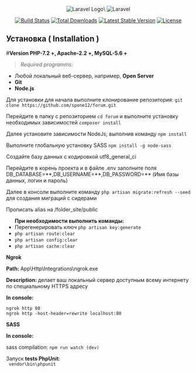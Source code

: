 <p align="center">
    <img src="https://laravel.com/img/logomark.min.svg" alt="Laravel Logo">\
    <img class="hidden ml-5 sm:block" src="https://laravel.com/img/logotype.min.svg" alt="Laravel">
</p>

<p align="center">
<a href="https://travis-ci.org/laravel/framework"><img src="https://travis-ci.org/laravel/framework.svg" alt="Build Status"></a>
<a href="https://packagist.org/packages/laravel/framework"><img src="https://poser.pugx.org/laravel/framework/d/total.svg" alt="Total Downloads"></a>
<a href="https://packagist.org/packages/laravel/framework"><img src="https://poser.pugx.org/laravel/framework/v/stable.svg" alt="Latest Stable Version"></a>
<a href="https://packagist.org/packages/laravel/framework"><img src="https://poser.pugx.org/laravel/framework/license.svg" alt="License"></a>
</p>

## Установка ( Installation )
#<b>Version PHP-7.2 +, Apache-2.2 +, MySQL-5.6 +</b>

<div>
    <div> <i><blockquote>Required programms:</blockquote></i> </div>
    <ul>
        <li>Любой локальный веб-сервер, например, <b>Open Server</b></li>
        <li><b>Git</b></li>
        <li><b>Node.js</b></li>
    </ul>
</div>

<p>Для установки для начала выполните клонирование репозитория: <code>git clone https://github.com/spone12/forum.git</code>
</p>

<div>
    <p>Перейдите в папку с репозиторием <code>cd forum</code> и выполните установку необходимых зависимостей <code>composer install</code></p>
    <p>Далее установите зависимости NodeJs, выполнив команду <code>npm install</code></p>
    <p>Выполните глобальную установку SASS <code>npm install -g node-sass</code></p>
    <p>Создайте базу данных с кодировкой utf8_general_ci</p>
    <p>Перейдите в корень проекта и в файле .env заполните поля DB_DATABASE=**,DB_USERNAME=**,DB_PASSWORD=** (Имя базы данных, логин и пароль)</p>
    <p>Далее в консоли выполните команду <code>php artisan migrate:refresh --seed</code> для создания миграций с сидерами</p>
    <p>Прописать alias на /folder_site/public </p>
    <p>
        <ul><b>При необходимости выполнить команды:</b>
            <li>Перегенерировать ключ <code>php artisan key:generate</code></li>
            <li><code>php artisan route:clear</code></li>
            <li><code>php artisan config:clear</code></li>
            <li><code>php artisan cache:clear</code></li>
        </ul>
    </p>
</div>

<div>
    <div><strong>Ngrok</strong></div>
    <p><b> Path: </b> App\Http\Integrations\ngrok.exe</p>
    <p><b>Description: </b> делает ваш локальный сервер доступным всему интернету по специальному HTTPS адресу</p>
    <p><b>In console: </b>
        <div><code>ngrok http 80</code></div>
        <div><code>ngrok http -host-header=rewrite localhost:80</code></div>
    </p>
</div>

<div>
    <div><strong>SASS</strong></div>
    <p><b>In console: </b>
        <div>sass compilation: <code>npm run watch (dev)</code></div>
    </p>
</div>

<div>
    <div>Запуск <b>tests PhpUnit</b>:</div>
    <code> vendor\bin\phpunit </code>
</div>
